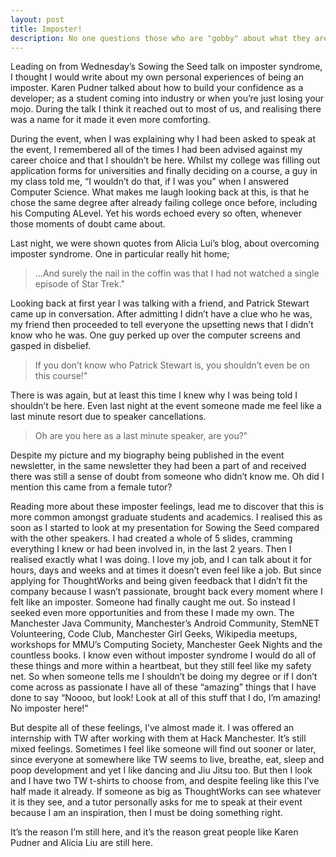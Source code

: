 ```yaml
---
layout: post
title: Imposter!
description: No one questions those who are "gobby" about what they are passionate about. By putting yourself out there it's a lot easier to refer to 'X', 'Y' and 'Z' in those moments where you feel like you don't know as much as you magically should.
---
```


Leading on from Wednesday’s Sowing the Seed talk on imposter syndrome, I thought I would write about my own personal experiences of being an imposter. Karen Pudner talked about how to build your confidence as a developer; as a student coming into industry or when you’re just losing your mojo. During the talk I think it reached out to most of us, and realising there was a name for it made it even more comforting.

During the event, when I was explaining why I had been asked to speak at the event, I remembered all of the times I had been advised against my career choice and that I shouldn’t be here. Whilst my college was filling out application forms for universities and finally deciding on a course, a guy in my class told me, “I wouldn’t do that, if I was you” when I answered Computer Science. What makes me laugh looking back at this, is that he chose the same degree after already failing college once before, including his Computing ALevel. Yet his words echoed every so often, whenever those moments of doubt came about.

Last night, we were shown quotes from Alicia Lui’s blog, about overcoming imposter syndrome. One in particular really hit home;

> …And surely the nail in the coffin was that I had not watched a single episode of Star Trek."

Looking back at first year I was talking with a friend, and Patrick Stewart came up in conversation. After admitting I didn’t have a clue who he was, my friend then proceeded to tell everyone the upsetting news that I didn’t know who he was. One guy perked up over the computer screens and gasped in disbelief.

> If you don’t know who Patrick Stewart is, you shouldn’t even be on this course!"

There is was again, but at least this time I knew why I was being told I shouldn’t be here. Even last night at the event someone made me feel like a last minute resort due to speaker cancellations.

> Oh are you here as a last minute speaker, are you?"

Despite my picture and my biography being published in the event newsletter, in the same newsletter they had been a part of and received there was still a sense of doubt from someone who didn’t know me. Oh did I mention this came from a female tutor?

Reading more about these imposter feelings, lead me to discover that this is more common amongst graduate students and academics. I realised this as soon as I started to look at my presentation for Sowing the Seed compared with the other speakers. I had created a whole of 5 slides, cramming everything I knew or had been involved in, in the last 2 years. Then I realised exactly what I was doing. I love my job, and I can talk about it for hours, days and weeks and at times it doesn’t even feel like a job. But since applying for ThoughtWorks and being given feedback that I didn’t fit the company because I wasn’t passionate, brought back every moment where I felt like an imposter. Someone had finally caught me out. So instead I seeked even more opportunities and from these I made my own. The Manchester Java Community, Manchester’s Android Community, StemNET Volunteering, Code Club, Manchester Girl Geeks, Wikipedia meetups, workshops for MMU’s Computing Society, Manchester Geek Nights and the countless books. I know even without imposter syndrome I would do all of these things and more within a heartbeat, but they still feel like my safety net. So when someone tells me I shouldn’t be doing my degree or if I don’t come across as passionate I have all of these “amazing” things that I have done to say “Noooo, but look! Look at all of this stuff that I do, I’m amazing! No imposter here!”

But despite all of these feelings, I’ve almost made it. I was offered an internship with TW after working with them at Hack Manchester. It’s still mixed feelings. Sometimes I feel like someone will find out sooner or later, since everyone at somewhere like TW seems to live, breathe, eat, sleep and poop development and yet I like dancing and Jiu Jitsu too. But then I look and I have two TW t-shirts to choose from, and despite feeling like this I’ve half made it already. If someone as big as ThoughtWorks can see whatever it is they see, and a tutor personally asks for me to speak at their event because I am an inspiration, then I must be doing something right.

It’s the reason I’m still here, and it’s the reason great people like Karen Pudner and Alicia Liu are still here.